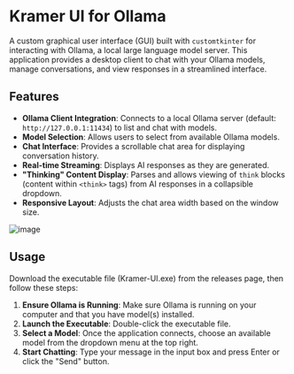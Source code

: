 # Kramer UI for Ollama

A custom graphical user interface (GUI) built with `customtkinter` for interacting with Ollama, a local large language model server. This application provides a desktop client to chat with your Ollama models, manage conversations, and view responses in a streamlined interface.

## Features

* **Ollama Client Integration**: Connects to a local Ollama server (default: `http://127.0.0.1:11434`) to list and chat with models.
* **Model Selection**: Allows users to select from available Ollama models.
* **Chat Interface**: Provides a scrollable chat area for displaying conversation history.
* **Real-time Streaming**: Displays AI responses as they are generated.
* **"Thinking" Content Display**: Parses and allows viewing of `think` blocks (content within `<think>` tags) from AI responses in a collapsible dropdown.
* **Responsive Layout**: Adjusts the chat area width based on the window size.

![image](https://github.com/user-attachments/assets/d97927f5-3ac3-4bbb-8bcb-cb788c24e41f)

## Usage

Download the executable file (Kramer-UI.exe) from the releases page, then follow these steps:

1.  **Ensure Ollama is Running**: Make sure Ollama is running on your computer and that you have model(s) installed.
2.  **Launch the Executable**: Double-click the executable file.
3.  **Select a Model**: Once the application connects, choose an available model from the dropdown menu at the top right.
4.  **Start Chatting**: Type your message in the input box and press Enter or click the "Send" button.
